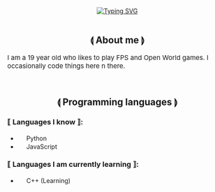 <div align="center">
    <a>
        <a href="https://git.io/typing-svg"><img src="https://readme-typing-svg.herokuapp.com?font=Consolas&pause=1000&color=FFC170&center=true&width=450&lines=Hi!+I'm+ricegrains+%3A);Welcome+to+my+profile" alt="Typing SVG" /></a>
    </a>
</div>

<br/>

<div>
<h2 align="center">⟬ About me ⟭</h2>
</div>
<p style="font-size:15px">I am a 19 year old who likes to play FPS and Open World games. I occasionally code things here n there.</p>

<br />

<div>
<h2 align="center">⟬ Programming languages ⟭</h2>
</div>
<p>

### ⟦ Languages I know ⟧:
- <img src="https://cdn.discordapp.com/emojis/1032951807137300541.png?quality=lossless" width="16" heigth="16"/> Python
- <img src="https://cdn.discordapp.com/emojis/1032951805019168808.png?quality=lossless" width="16" heigth="16"/> JavaScript

### ⟦ Languages I am currently learning ⟧:
- <img src="https://cdn.discordapp.com/emojis/1032951803333050388.png?quality=lossless" width="16" heigth="16"/> C++ (Learning)

</p>
